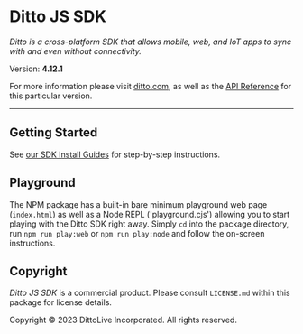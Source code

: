 # Ditto JS SDK

_Ditto is a cross-platform SDK that allows mobile, web, and IoT apps to sync
with and even without connectivity._

Version: **4.12.1**

For more information please visit [ditto.com](https://ditto.com), as well as the
[API Reference](https://software.ditto.live/js/Ditto/4.12.1/api-reference/) for this particular version.

---

## Getting Started

See [our SDK Install Guides](https://ditto.com/link/sdk-latest-install-guides) for step-by-step instructions.


## Playground

The NPM package has a built-in bare minimum playground web page (`index.html`)
as well as a Node REPL ('playground.cjs') allowing you to start playing with the
Ditto SDK right away. Simply `cd` into the package directory, run `npm run
play:web` or `npm run play:node` and follow the on-screen instructions.

## Copyright

_Ditto JS SDK_ is a commercial product. Please consult `LICENSE.md` within this
package for license details.

Copyright © 2023 DittoLive Incorporated. All rights reserved.
